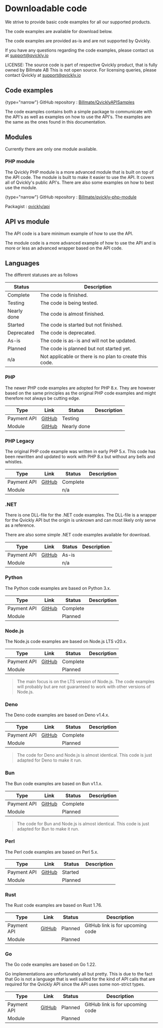 # Downloadable code
We strive to provide basic code examples for all our supported products.

The code examples are available for download below.

The code examples are provided as-is and are not supported by Qvickly.

If you have any questions regarding the code examples, please contact us at [support@qvickly.io](mailto:support@qvickly.io)

LICENSE: The source code is part of respective Qvickly product, that is fully owned by Billmate AB 
This is not open source. For licensing queries, please contact Qvickly at [support@qvickly.io](mailto:support@qvickly.io)

## Code examples

{type="narrow"}
GitHub repository
: [Billmate/QvicklyAPISamples](https://github.com/Billmate/QvicklyAPISamples)

The code examples contains both a simple package to communicate with the API's as well as examples on how to use the API's. The examples are the same as the ones found in this documentation.

## Modules

Currently there are only one module available.

### PHP module

The Qvickly PHP module is a more advanced module that is built on top of the API code. The module is built to make it easier to use the API. It covers all of Qvickly's public API's. There are also some examples on how to best use the module.

{type="narrow"}
GitHub repository
: [Billmate/qvickly-php-module](https://github.com/Billmate/qvickly-php-module)

Packagist
: [qvickly/api](https://packagist.org/packages/qvickly/api)

## API vs module
The API code is a bare minimum example of how to use the API.

The module code is a more advanced example of how to use the API and is more or less an advanced wrapper based on the API code.

## Languages
The different statuses are as follows

| Status      | Description                                             |
|-------------|---------------------------------------------------------|
| Complete    | The code is finished.                                   |
| Testing     | The code is being tested.                               |
| Nearly done | The code is almost finished.                            |
| Started     | The code is started but not finished.                   |
| Deprecated  | The code is deprecated.                                 |
| As-is       | The code is as-is and will not be updated.              |
| Planned     | The code is planned but not started yet.                |
| n/a         | Not applicable or there is no plan to create this code. |

### PHP
The newer PHP code examples are adopted for PHP 8.x. They are however based on the same principles as the original PHP code examples and might therefore not always be cutting edge.

| Type        | Link                                                                  | Status      | Description |
|-------------|-----------------------------------------------------------------------|-------------|-------------|
| Payment API | [GitHub](https://github.com/Billmate/QvicklyAPISamples/tree/main/PHP) | Testing     |             |
| Module      | [GitHub](https://github.com/Billmate/qvickly-php-module)              | Nearly done |             |

### PHP Legacy
The original PHP code example was written in early PHP 5.x. This code has been rewritten and updated to work with PHP 8.x but without any bells and whistles.

| Type        | Link                                                                         | Status    | Description |
|-------------|------------------------------------------------------------------------------|-----------|-------------|
| Payment API | [GitHub](https://github.com/Billmate/QvicklyAPISamples/tree/main/PHP.Legacy) | Complete  |             |
| Module      |                                                                              | n/a       |             |

### .NET
There is one DLL-file for the .NET code examples. The DLL-file is a wrapper for the Qvickly API but the origin is unknown and can most likely only serve as a reference.

There are also some simple .NET code examples available for download.

| Type        | Link                                                                            | Status | Description |
|-------------|---------------------------------------------------------------------------------|--------|-------------|
| Payment API | [GitHub](https://github.com/Billmate/QvicklyAPISamples/tree/main/Microsoft.NET) | As-is  |             |
| Module      |                                                                                 | n/a    |             |

### Python
The Python code examples are based on Python 3.x.

| Type        | Link                                                                     | Status    | Description |
|-------------|--------------------------------------------------------------------------|-----------|-------------|
| Payment API | [GitHub](https://github.com/Billmate/QvicklyAPISamples/tree/main/Python) | Complete  |             |
| Module      |                                                                          | Planned   |             |

### Node.js
The Node.js code examples are based on Node.js LTS v20.x.

| Type        | Link                                                                      | Status    | Description |
|-------------|---------------------------------------------------------------------------|-----------|-------------|
| Payment API | [GitHub](https://github.com/Billmate/QvicklyAPISamples/tree/main/Node.JS) | Complete  |             |
| Module      |                                                                           | Planned   |             |

> The main focus is on the LTS version of Node.js. The code examples will probably but are not guaranteed to work with other versions of Node.js.

### Deno
The Deno code examples are based on Deno v1.4.x.

| Type        | Link                                                                   | Status    | Description |
|-------------|------------------------------------------------------------------------|-----------|-------------|
| Payment API | [GitHub](https://github.com/Billmate/QvicklyAPISamples/tree/main/Deno) | Complete  |             |
| Module      |                                                                        | Planned   |             |

> The code for Deno and Node.js is almost identical. This code is just adapted for Deno to make it run.

### Bun
The Bun code examples are based on Bun v1.1.x.

| Type        | Link                                                                  | Status    | Description |
|-------------|-----------------------------------------------------------------------|-----------|-------------|
| Payment API | [GitHub](https://github.com/Billmate/QvicklyAPISamples/tree/main/Bun) | Complete  |             |
| Module      |                                                                       | Planned   |             |

> The code for Bun and Node.js is almost identical. This code is just adapted for Bun to make it run.

### Perl
The Perl code examples are based on Perl 5.x.

| Type        | Link                                                                   | Status  | Description |
|-------------|------------------------------------------------------------------------|---------|-------------|
| Payment API | [GitHub](https://github.com/Billmate/QvicklyAPISamples/tree/main/Perl) | Started |             |
| Module      |                                                                        | Planned |             |

### Rust
The Rust code examples are based on Rust 1.76.

| Type        | Link                                                                   | Status  | Description                      |
|-------------|------------------------------------------------------------------------|---------|----------------------------------|
| Payment API | [GitHub](https://github.com/Billmate/QvicklyAPISamples/tree/main/Rust) | Planned | GitHub link is for upcoming code |
| Module      |                                                                        | Planned |                                  |

### Go
The Go code examples are based on Go 1.22.

Go implementations are unfortunately all but pretty. This is due to the fact that Go is not a language that is well suited for the kind of API calls that are required for the Qvickly API since the API uses some non-strict types.

| Type        | Link                                                                 | Status  | Description                      |
|-------------|----------------------------------------------------------------------|---------|----------------------------------|
| Payment API | [GitHub](https://github.com/Billmate/QvicklyAPISamples/tree/main/Go) | Planned | GitHub link is for upcoming code |
| Module      |                                                                      | Planned |                                  |


